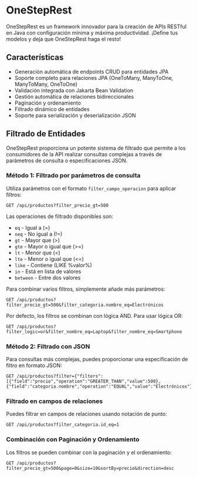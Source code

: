 # OneStepRest
OneStepRest es un framework innovador para la creación de APIs RESTful en Java con configuración mínima y máxima productividad. ¡Define tus modelos y deja que OneStepRest haga el resto!

## Características

- Generación automática de endpoints CRUD para entidades JPA
- Soporte completo para relaciones JPA (OneToMany, ManyToOne, ManyToMany, OneToOne)
- Validación integrada con Jakarta Bean Validation
- Gestión automática de relaciones bidireccionales
- Paginación y ordenamiento
- Filtrado dinámico de entidades
- Soporte para serialización y deserialización JSON

## Filtrado de Entidades

OneStepRest proporciona un potente sistema de filtrado que permite a los consumidores de la API realizar consultas complejas a través de parámetros de consulta o especificaciones JSON.

### Método 1: Filtrado por parámetros de consulta

Utiliza parámetros con el formato `filter_campo_operacion` para aplicar filtros:

```
GET /api/productos?filter_precio_gt=500
```

Las operaciones de filtrado disponibles son:

- `eq` - Igual a (=)
- `neq` - No igual a (!=)
- `gt` - Mayor que (>)
- `gte` - Mayor o igual que (>=)
- `lt` - Menor que (<)
- `lte` - Menor o igual que (<=)
- `like` - Contiene (LIKE %valor%)
- `in` - Está en lista de valores
- `between` - Entre dos valores

Para combinar varios filtros, simplemente añade más parámetros:

```
GET /api/productos?filter_precio_gt=500&filter_categoria.nombre_eq=Electrónicos
```

Por defecto, los filtros se combinan con lógica AND. Para usar lógica OR:

```
GET /api/productos?filter_logic=or&filter_nombre_eq=Laptop&filter_nombre_eq=Smartphone
```

### Método 2: Filtrado con JSON

Para consultas más complejas, puedes proporcionar una especificación de filtro en formato JSON:

```
GET /api/productos?filter={"filters":[{"field":"precio","operation":"GREATER_THAN","value":500},{"field":"categoria.nombre","operation":"EQUAL","value":"Electrónicos"}],"logic":"AND"}
```

### Filtrado en campos de relaciones

Puedes filtrar en campos de relaciones usando notación de punto:

```
GET /api/productos?filter_categoria.id_eq=1
```

### Combinación con Paginación y Ordenamiento

Los filtros se pueden combinar con la paginación y el ordenamiento:

```
GET /api/productos?filter_precio_gt=500&page=0&size=10&sortBy=precio&direction=desc
```
